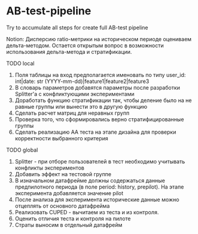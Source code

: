 # AB-test-pipeline
Try to accumulate all steps for create full AB-test pipeline

Notion:
Дисперсию ratio-метрики на историческом периоде оцениваем дельта-методом. Остается открытым вопрос в возможности использования дельта-метода и стратификации.

TODO local
1. Поля таблицы на вход предполагается именовать по типу user_id: int|date: str (YYYY-mm-dd)|feature1|feature2|feature3
2. В словарь параметров добавятся параметры после разработки Splitter'а с конфликтующими экспериментами
3. Доработать функцию стратификации так, чтобы деление было на не равные группы или вынести это в другую функцию
4. Сделать расчет матриц для неравных групп
5. Проверка того, что сформировались верно стратифицированные группы
6. Сделать реализацию AA теста на этапе дизайна для проверки корректности выбранного критерия

TODO global
1. Splitter - при отборе пользователей в тест необходимо учитывать конфликты экспериментов
2. Добавить эффект на тестовой группе
3. В изначальном датафрейме должны содержаться данные предпилотного периода (в поле period: history, prepilot). На этапе эксперимента добавляется значение pilot
4. После анализа для эксперимента исторические данные можно отцеплять от основного датафрейма
5. Реализовать CUPED - вычитаем из теста и из контроля.
6. Оценить отличия теста и контроля на пилоте
7. Страты выносим в отдельный датафрейм